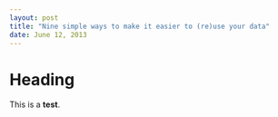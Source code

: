 ```yaml
---
layout: post
title: "Nine simple ways to make it easier to (re)use your data"
date: June 12, 2013
---
```


# Heading

This is a **test**.
